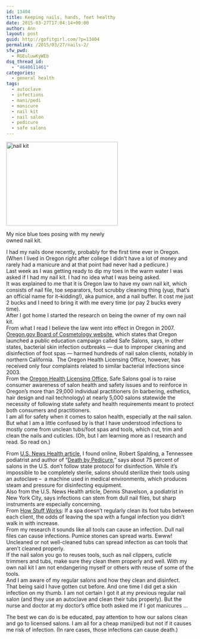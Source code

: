 ```yaml
---
id: 13404
title: Keeping nails, hands, feet healthy
date: 2015-03-27T17:04:14+00:00
author: Ann
layout: post
guid: http://gofitgirl.com/?p=13404
permalink: /2015/03/27/nails-2/
sfw_pwd:
  - RGEuluwKyWEb
dsq_thread_id:
  - "4640611461"
categories:
  - general health
tags:
  - autoclave
  - infections
  - mani/pedi
  - manicure
  - nail kit
  - nail salon
  - pedicure
  - safe salons
---
```

<div id="attachment_13445" style="width: 310px" class="wp-caption alignleft">
  <a href="http://gofitgirl.com/2015/03/nails-2/fullsizerender-7/" rel="attachment wp-att-13445"><img class="size-medium wp-image-13445" src="http://gofitgirl.com/wp-content/uploads/2015/03/FullSizeRender-7-300x225.jpg" alt="nail kit" width="300" height="225" /></a>
  
  <p class="wp-caption-text">
    My nice blue toes posing with my newly owned nail kit.
  </p>
</div>

  
I had my nails done recently, probably for the first time ever in Oregon. (When I lived in Oregon right after college I didn&#8217;t have a lot of money and rarely had a manicure and at that point had never had a pedicure.)  
Last week as I was getting ready to dip my toes in the warm water I was asked if I had my nail kit. I had no idea what I was being asked.  
It was explained to me that it is Oregon law to have my own nail kit, which consists of nail file, toe separators, foot scrubby cleaning thing (yup, that&#8217;s an official name for it&#8211;kidding!), aka pumice, and a nail buffer. It cost me just 2 bucks and I need to bring it with me every time (or pay 2 bucks every time).  
After I got home I started the research on being the owner of my own nail kit.  
From what I read I believe the law went into effect in Oregon in 2007.  
[Oregon.gov Board of Cosmetology website](http://www.oregon.gov/ohla/cos/pages/features/safe_salons.aspx), which states that Oregon launched a public education campaign called Safe Salons, says, in other states, bacterial skin infection outbreaks — due to improper cleaning and disinfection of foot spas — harmed hundreds of nail salon clients, notably in northern California.  The Oregon Health Licensing Office, however, has received only four complaints related to similar bacterial infections since 2003.  
From the <a href="http://www.oregon.gov/OHLA/COS/news/PDFs/COS_Safe_Salons_07_07.pdf" target="_blank">Oregon Health Licensing Office</a>, Safe Salons goal is to raise consumer awareness of salon health and safety issues and to reinforce in Oregon’s more than 29,000 individual practitioners (in barbering, esthetics, hair design and nail technology) at nearly 5,000 salons statewide the necessity of following state safety and health requirements meant to protect both consumers and practitioners.  
I am all for safety when it comes to salon health, especially at the nail salon.  
But what I am a little confused by is that I have understood infections to mostly come from unclean tubs/foot spas and tools, which cut, trim and clean the nails and cuticles. (Oh, but I am learning more as I research and read. So read on.)

<div class="page" title="Page 2">
  <div class="section">
    <div class="layoutArea">
      <div class="column">
        From <a href="http://health.usnews.com/health-news/health-wellness/articles/2014/07/28/health-risks-lurking-at-the-nail-salon">U.S. News Health article</a>, I found online, Robert Spalding, a Tennessee podiatrist and author of “<a href="http://www.amazon.com/Death-Pedicure-dirty-secrets-salons/dp/1935803034">Death by Pedicure</a>,&#8221; says about 75 percent of salons in the U.S. don&#8217;t follow state protocol for disinfection. While it’s impossible to be completely sterile, salons should sterilize their tools using an autoclave –  a machine used in medical environments, which produces ​steam and pressure for disinfecting equipment.<br /> Also from the U.S. News Health article, Dennis Shavelson,​ a podiatrist in New York City​, says infections can stem from dull nail files, but sharp instruments are especially concerning​.<br /> From <a href="http://health.howstuffworks.com/skin-care/nail-care/health/5-nail-salon-infections.htm#page=1">How Stuff Works</a>: If a spa doesn&#8217;t regularly clean its foot tubs between each client, the odds of leaving the spa with a fungal infection you didn&#8217;t walk in with increase.<br /> From my research it sounds like all tools can cause an infection. Dull nail files can cause infections. Pumice stones can spread warts. Ewww! Uncleaned or not well-cleaned tubs can spread infection as can tools that aren&#8217;t cleaned properly.<br /> If the nail salon you go to reuses tools, such as nail clippers, cuticle trimmers and tubs, make sure they clean them properly and well. With my own nail kit I am not endangering myself or others with reuse of some of the tools.<br /> And I am aware of my regular salons and how they clean and disinfect.<br /> That being said I have gotten cut before. And one time I did get a skin infection on my thumb. I am not certain I got it at my previous regular nail salon (and they use an autoclave and clean their tubs properly). But the nurse and doctor at my doctor&#8217;s office both asked me if I got manicures &#8230;
      </div>
    </div>
  </div>
</div>

The best we can do is be educated, pay attention to how our salons clean and go to licensed salons. I am all for a cheap mani/pedi but not if it causes me risk of infection. (In rare cases, those infections can cause death.)